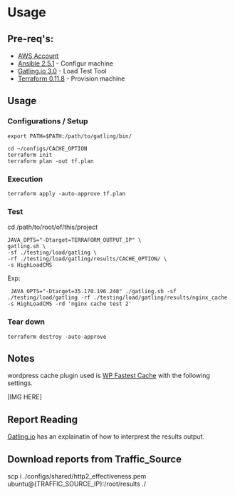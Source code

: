 # Usage

## Pre-req's:
 - [AWS Account](http://aws.amazon.com)
 - [Ansible 2.5.1](https://www.ansible.com/) - Configur machine
 - [Gatling.io 3.0](https://gatling.io/) - Load Test Tool
 - [Terraform 0.11.8](https://www.terraform.io/) - Provision machine

## Usage

### Configurations / Setup

    export PATH=$PATH:/path/to/gatling/bin/

    cd ~/configs/CACHE_OPTION
    terraform init
    terraform plan -out tf.plan

### Execution

    terraform apply -auto-approve tf.plan

### Test
cd /path/to/root/of/this/project

    JAVA_OPTS="-Dtarget=TERRAFORM_OUTPUT_IP" \
    gatling.sh \
    -sf ./testing/load/gatling \
    -rf ./testing/load/gatling/results/CACHE_OPTION/ \
    -s HighLoadCMS

Exp:

     JAVA_OPTS="-Dtarget=35.170.196.248" ./gatling.sh -sf ./testing/load/gatling -rf ./testing/load/gatling/results/nginx_cache -s HighLoadCMS -rd 'nginx cache test 2'

### Tear down

    terraform destroy -auto-approve

## Notes
wordpress cache plugin used is [WP Fastest Cache](https://wordpress.org/plugins/wp-fastest-cache/) with the following settings.

[IMG HERE]

## Report Reading
[Gatling.io](https://gatling.io/docs/current/general/reports/) has an explainatin of how to interprest the results output.

## Download reports from Traffic_Source
scp i ./configs/shared/http2_effectiveness.pem ubuntu@{TRAFFIC_SOURCE_IP}:/root/results ./